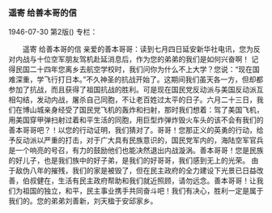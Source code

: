 ### 遥寄  给善本哥的信

1946-07-30
第2版()
专栏：

　　遥寄
    给善本哥的信
    亲爱的善本哥哥：读到七月四日延安新华社电讯，您为反对内战与十位空军朋友驾机赴延消息后，作为您的弟弟的我们是如何兴奋啊！
    记得民国二十四年您离乡去航空学校时，我们问你为什么不上大学？您说：“现在国难深重，学飞行打日本。”不久神圣的抗战开始了。这期间我们虽天各一方，但却都参加了抗战，而且获得了祖国抗战的胜利。可是现在国民党反动派与美国反动派互相勾结，发动内战，屠杀自己同胞，不让老百姓过太平的日子。六月二十三日，我们在博山城亲身经受了国民党飞机的轰炸和扫射，那时我们想着：驾了美国飞机，用美国穿甲弹扫射过着和平生活的同胞，用巨型炸弹炸毁火车头的该不会有我们的善本哥哥吧？！以您的行动证明，我们猜对了。哥哥！您那正义的英勇的行动，给予反动派以严重的打击，对于广大具有民族意识的，国民党军内的，海陆空军官兵是一个响亮的号召，有力的鼓励他们也能决然退出内战漩涡。善本哥哥！您是民族的好儿子，也是我们族中的好子弟，是我们的好哥哥，我们感到无上的光荣。
    由于敌伪八年的摧残，我们的家是被毁了，但在民主政府的全力建设下光景已日益改善，伯叔健在，生活有民主政府帮助和我们就近照顾，请勿远念。善本哥哥！让我们为祖国的独立，和平，民主事业携手共同奋斗吧！我们有决心，胜利一定是属于我们的。您的弟弟刘善新，刘天楹于安邱家乡。
